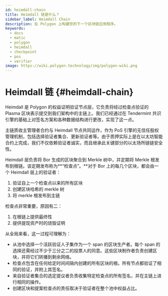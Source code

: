 ```yaml
---
id: heimdall-chain
title: Heimdall 链是什么？
sidebar_label: Heimdall Chain
description: 在 Polygon 上构建您的下一个区块链应用程序。
keywords:
  - docs
  - matic
  - polygon
  - heimdall
  - checkpoint
  - pos
  - verifier
image: https://wiki.polygon.technology/img/polygon-wiki.png
---
```


# Heimdall 链 {#heimdall-chain}

Heimdall 是 Polygon 的权益证明验证节点层，它负责将经过检查点验证的 Plasma 区块表示提交到我们架构中的主链上。我们已经通过在 Tendermint 共识引擎的基础上对签名方案和各种数据结构进行更改，实现了这一点。

主链质收主管理者合约与 Heimdall 节点共同运作，作为 PoS 引擎的无信任股权管理机制，包括选择验证者集合、更新验证者等。由于质押实际上是在以太坊智能合约上完成，我们不仅依赖验证者诚实，而且继承此关键部分的以太场所链链安全性。

Heimdall 层负责将 Bor 生成的区块聚合到 Merkle 树中，并定期将 Merkle 根发布到根链。该定期发布称为**“检查点”。**对于 Bor 上的每几个区块，都会由一个 Heimdall 层上的验证者：

1. 验证自上一个检查点以来的所有区块
2. 创建区块哈希的 merkle 树
3. 将 merkle 根发布到主链

检查点非常重要，原因有二：

1. 在根链上提供最终性
2. 提供提现资产时的烧毁证明

从全局来看，这一过程可理解为：

- 从池中选择一个活跃验证人子集作为一个 span 的区块生产者。每个 span 的选择还需经过不少于三分之二的投票人的同意。这些区块制作者负责创建区块，并将它们转播到剩余网络。
- 检查点包含在任何给定时间间隔内创建的所有区块的根。所有节点都验证了相同的验证，并附上其签名。
- 来自验证者集合的选定提议者负责收集特定检查点的所有签名，并在主链上进行相同的操作。
- 创建区块和提案检查点的责任取决于验证者在整个池中权益占比。